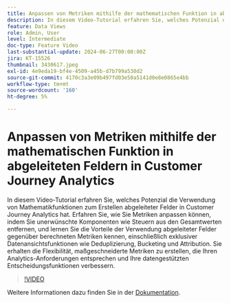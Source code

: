 ```yaml
---
title: Anpassen von Metriken mithilfe der mathematischen Funktion in abgeleiteten Feldern in Customer Journey Analytics
description: In diesem Video-Tutorial erfahren Sie, welches Potenzial die Verwendung von Mathematikfunktionen zum Erstellen abgeleiteter Felder in Customer Journey Analytics hat. Erfahren Sie, wie Sie Metriken anpassen können, indem Sie unerwünschte Komponenten wie Steuern aus den Gesamtwerten entfernen, und lernen Sie die Vorteile der Verwendung abgeleiteter Felder gegenüber berechneten Metriken kennen, einschließlich exklusiver Datenansichtsfunktionen wie Deduplizierung, Bucketing und Attribution.
feature: Data Views
role: Admin, User
level: Intermediate
doc-type: Feature Video
last-substantial-update: 2024-06-27T00:00:00Z
jira: KT-15526
thumbnail: 3430617.jpeg
exl-id: 4e9eda19-bf4e-4509-a45b-d7b799a530d2
source-git-commit: 4170c3a3e09b497fd03e50a5141d0e8e0865e4bb
workflow-type: tm+mt
source-wordcount: '160'
ht-degree: 5%

---
```


# Anpassen von Metriken mithilfe der mathematischen Funktion in abgeleiteten Feldern in Customer Journey Analytics

In diesem Video-Tutorial erfahren Sie, welches Potenzial die Verwendung von Mathematikfunktionen zum Erstellen abgeleiteter Felder in Customer Journey Analytics hat. Erfahren Sie, wie Sie Metriken anpassen können, indem Sie unerwünschte Komponenten wie Steuern aus den Gesamtwerten entfernen, und lernen Sie die Vorteile der Verwendung abgeleiteter Felder gegenüber berechneten Metriken kennen, einschließlich exklusiver Datenansichtsfunktionen wie Deduplizierung, Bucketing und Attribution. Sie erhalten die Flexibilität, maßgeschneiderte Metriken zu erstellen, die Ihren Analytics-Anforderungen entsprechen und Ihre datengestützten Entscheidungsfunktionen verbessern.

>[!VIDEO](https://video.tv.adobe.com/v/3430617/&learn=on)

Weitere Informationen dazu finden Sie in der [Dokumentation](https://experienceleague.adobe.com/de/docs/analytics-platform/using/cja-dataviews/derived-fields).

